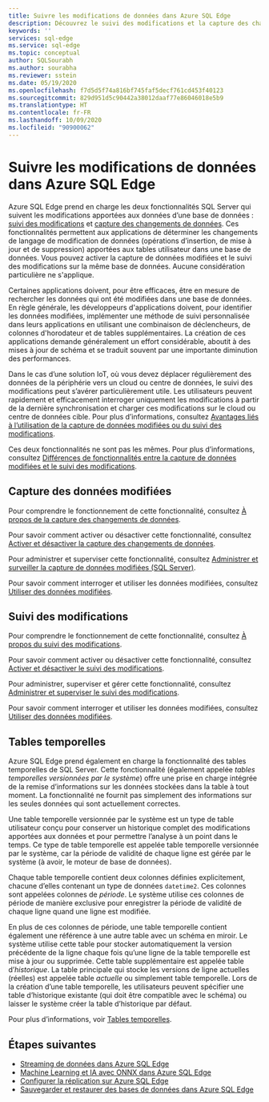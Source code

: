 ```yaml
---
title: Suivre les modifications de données dans Azure SQL Edge
description: Découvrez le suivi des modifications et la capture des changements de données dans Azure SQL Edge.
keywords: ''
services: sql-edge
ms.service: sql-edge
ms.topic: conceptual
author: SQLSourabh
ms.author: sourabha
ms.reviewer: sstein
ms.date: 05/19/2020
ms.openlocfilehash: f7d5d5f74a816bf745faf5decf761cd453f40123
ms.sourcegitcommit: 829d951d5c90442a38012daaf77e86046018e5b9
ms.translationtype: HT
ms.contentlocale: fr-FR
ms.lasthandoff: 10/09/2020
ms.locfileid: "90900062"
---
```

# <a name="track-data-changes-in-azure-sql-edge"></a>Suivre les modifications de données dans Azure SQL Edge

Azure SQL Edge prend en charge les deux fonctionnalités SQL Server qui suivent les modifications apportées aux données d’une base de données : [suivi des modifications](https://docs.microsoft.com/sql/relational-databases/track-changes/track-data-changes-sql-server#Tracking) et [capture des changements de données](https://docs.microsoft.com/sql/relational-databases/track-changes/track-data-changes-sql-server#Capture). Ces fonctionnalités permettent aux applications de déterminer les changements de langage de modification de données (opérations d’insertion, de mise à jour et de suppression) apportées aux tables utilisateur dans une base de données. Vous pouvez activer la capture de données modifiées et le suivi des modifications sur la même base de données. Aucune considération particulière ne s'applique.

Certaines applications doivent, pour être efficaces, être en mesure de rechercher les données qui ont été modifiées dans une base de données. En règle générale, les développeurs d'applications doivent, pour identifier les données modifiées, implémenter une méthode de suivi personnalisée dans leurs applications en utilisant une combinaison de déclencheurs, de colonnes d'horodateur et de tables supplémentaires. La création de ces applications demande généralement un effort considérable, aboutit à des mises à jour de schéma et se traduit souvent par une importante diminution des performances.

Dans le cas d’une solution IoT, où vous devez déplacer régulièrement des données de la périphérie vers un cloud ou centre de données, le suivi des modifications peut s’avérer particulièrement utile. Les utilisateurs peuvent rapidement et efficacement interroger uniquement les modifications à partir de la dernière synchronisation et charger ces modifications sur le cloud ou centre de données cible. Pour plus d’informations, consultez [Avantages liés à l’utilisation de la capture de données modifiées ou du suivi des modifications](https://docs.microsoft.com/sql/relational-databases/track-changes/track-data-changes-sql-server#benefits-of-using-change-data-capture-or-change-tracking). 

Ces deux fonctionnalités ne sont pas les mêmes. Pour plus d’informations, consultez [Différences de fonctionnalités entre la capture de données modifiées et le suivi des modifications](https://docs.microsoft.com/sql/relational-databases/track-changes/track-data-changes-sql-server#feature-differences-between-change-data-capture-and-change-tracking).

## <a name="change-data-capture"></a>Capture des données modifiées

Pour comprendre le fonctionnement de cette fonctionnalité, consultez [À propos de la capture des changements de données](https://docs.microsoft.com/sql/relational-databases/track-changes/about-change-data-capture-sql-server).

Pour savoir comment activer ou désactiver cette fonctionnalité, consultez [Activer et désactiver la capture des changements de données](https://docs.microsoft.com/sql/relational-databases/track-changes/enable-and-disable-change-data-capture-sql-server).

Pour administrer et superviser cette fonctionnalité, consultez [Administrer et surveiller la capture de données modifiées (SQL Server)](https://docs.microsoft.com/sql/relational-databases/track-changes/administer-and-monitor-change-data-capture-sql-server).

Pour savoir comment interroger et utiliser les données modifiées, consultez [Utiliser des données modifiées](https://docs.microsoft.com/sql/relational-databases/track-changes/work-with-change-data-sql-server).

## <a name="change-tracking"></a>Suivi des modifications

Pour comprendre le fonctionnement de cette fonctionnalité, consultez [À propos du suivi des modifications](https://docs.microsoft.com/sql/relational-databases/track-changes/about-change-tracking-sql-server).

Pour savoir comment activer ou désactiver cette fonctionnalité, consultez [Activer et désactiver le suivi des modifications](https://docs.microsoft.com/sql/relational-databases/track-changes/enable-and-disable-change-tracking-sql-server).

Pour administrer, superviser et gérer cette fonctionnalité, consultez [Administrer et superviser le suivi des modifications](https://docs.microsoft.com/sql/relational-databases/track-changes/manage-change-tracking-sql-server).

Pour savoir comment interroger et utiliser les données modifiées, consultez [Utiliser des données modifiées](https://docs.microsoft.com/sql/relational-databases/track-changes/work-with-change-tracking-sql-server).

## <a name="temporal-tables"></a>Tables temporelles

Azure SQL Edge prend également en charge la fonctionnalité des tables temporelles de SQL Server. Cette fonctionnalité (également appelée *tables temporelles versionnées par le système*) offre une prise en charge intégrée de la remise d’informations sur les données stockées dans la table à tout moment. La fonctionnalité ne fournit pas simplement des informations sur les seules données qui sont actuellement correctes.

Une table temporelle versionnée par le système est un type de table utilisateur conçu pour conserver un historique complet des modifications apportées aux données et pour permettre l’analyse à un point dans le temps. Ce type de table temporelle est appelée table temporelle versionnée par le système, car la période de validité de chaque ligne est gérée par le système (à avoir, le moteur de base de données).

Chaque table temporelle contient deux colonnes définies explicitement, chacune d’elles contenant un type de données `datetime2`. Ces colonnes sont appelées colonnes de *période*. Le système utilise ces colonnes de période de manière exclusive pour enregistrer la période de validité de chaque ligne quand une ligne est modifiée.

En plus de ces colonnes de période, une table temporelle contient également une référence à une autre table avec un schéma en miroir. Le système utilise cette table pour stocker automatiquement la version précédente de la ligne chaque fois qu’une ligne de la table temporelle est mise à jour ou supprimée. Cette table supplémentaire est appelée table d’*historique*. La table principale qui stocke les versions de ligne actuelles (réelles) est appelée table *actuelle* ou simplement table temporelle. Lors de la création d’une table temporelle, les utilisateurs peuvent spécifier une table d’historique existante (qui doit être compatible avec le schéma) ou laisser le système créer la table d’historique par défaut.

Pour plus d’informations, voir [Tables temporelles](https://docs.microsoft.com/sql/relational-databases/tables/temporal-tables).

## <a name="next-steps"></a>Étapes suivantes

- [Streaming de données dans Azure SQL Edge](stream-data.md)
- [Machine Learning et IA avec ONNX dans Azure SQL Edge](onnx-overview.md)
- [Configurer la réplication sur Azure SQL Edge](configure-replication.md)
- [Sauvegarder et restaurer des bases de données dans Azure SQL Edge](backup-restore.md)



